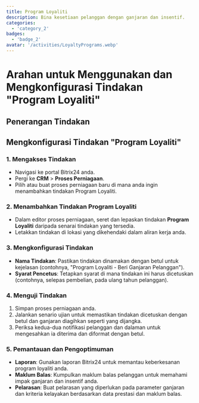 ```yaml
---
title: Program Loyaliti
description: Bina kesetiaan pelanggan dengan ganjaran dan insentif.
categories: 
  - 'category_2'
badges: 
  - 'badge_2'
avatar: '/activities/LoyaltyPrograms.webp'
---
```

# Arahan untuk Menggunakan dan Mengkonfigurasi Tindakan "Program Loyaliti"

## Penerangan Tindakan

## **Mengkonfigurasi Tindakan "Program Loyaliti"**

### 1. Mengakses Tindakan
- Navigasi ke portal Bitrix24 anda.
- Pergi ke **CRM** > **Proses Perniagaan**.
- Pilih atau buat proses perniagaan baru di mana anda ingin menambahkan tindakan Program Loyaliti.

### 2. Menambahkan Tindakan Program Loyaliti
- Dalam editor proses perniagaan, seret dan lepaskan tindakan **Program Loyaliti** daripada senarai tindakan yang tersedia.
- Letakkan tindakan di lokasi yang dikehendaki dalam aliran kerja anda.

### 3. Mengkonfigurasi Tindakan
- **Nama Tindakan**: Pastikan tindakan dinamakan dengan betul untuk kejelasan (contohnya, "Program Loyaliti - Beri Ganjaran Pelanggan").
- **Syarat Pencetus**: Tetapkan syarat di mana tindakan ini harus dicetuskan (contohnya, selepas pembelian, pada ulang tahun pelanggan).

### 4. Menguji Tindakan
1. Simpan proses perniagaan anda.
2. Jalankan senario ujian untuk memastikan tindakan dicetuskan dengan betul dan ganjaran diagihkan seperti yang dijangka.
3. Periksa kedua-dua notifikasi pelanggan dan dalaman untuk mengesahkan ia diterima dan diformat dengan betul.

### 5. Pemantauan dan Pengoptimuman
- **Laporan**: Gunakan laporan Bitrix24 untuk memantau keberkesanan program loyaliti anda.
- **Maklum Balas**: Kumpulkan maklum balas pelanggan untuk memahami impak ganjaran dan insentif anda.
- **Pelarasan**: Buat pelarasan yang diperlukan pada parameter ganjaran dan kriteria kelayakan berdasarkan data prestasi dan maklum balas.